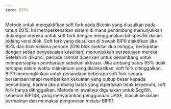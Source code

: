 ```yaml
---
term: BIP9
---
```


Metode untuk mengaktifkan soft fork pada Bitcoin yang diusulkan pada tahun 2015. Ini memperkenalkan sistem di mana penambang menunjukkan dukungan mereka untuk soft fork dengan menggunakan bit spesifik dalam bidang versi blok. Soft fork yang diusulkan di bawah BIP9 diaktifkan jika 95% dari blok selama periode 2016 blok (sekitar dua minggu, bertepatan dengan setiap penyesuaian kesulitan) menunjukkan persetujuan mereka. Setelah ini dikunci, periode rahmat diberikan untuk penambang untuk mempersiapkan pembaruan sebelum aktivasi. Jika ambang batas 95% tidak tercapai dalam waktu maksimum yang dialokasikan, soft fork ditinggalkan. BIP9 memungkinkan untuk penandaan beberapa soft fork secara bersamaan tetapi memberikan kekuatan yang cukup besar kepada penambang, karena jika ambang batas yang diperlukan tidak terpenuhi, soft fork hanya ditinggalkan. Metode ini awalnya digunakan untuk SegWit, sebelum BIP148, yang menyarankan penggunaan UASF, masuk ke dalam permainan dan memaksa penguncian melalui BIP91.